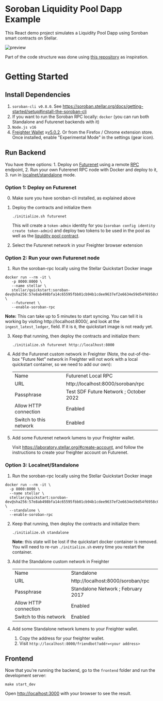 # Soroban Liquidity Pool Dapp Example

This React demo project simulates a Liquidity Pool Dapp using Soroban smart contracts on Stellar. 

![preview](https://github.com/CheesecakeLabs/soroban-dapps/assets/31604209/dddbdf82-80b3-41a8-aeda-b54a69207d5a)

Part of the code structure was done using [this repository](https://github.com/stellar/soroban-example-dapp) as inspiration.


Getting Started
===============

Install Dependencies
--------------------

1. `soroban-cli v0.8.0`. See https://soroban.stellar.org/docs/getting-started/setup#install-the-soroban-cli
2. If you want to run the Soroban RPC locally: `docker` (you can run both Standalone and Futurenet backends with it)
3. `Node.js v16`
4. [Freighter Wallet](https://www.freighter.app/) ≥[v5.0.2](https://github.com/stellar/freighter/releases/tag/2.9.1). Or from the Firefox / Chrome extension store. Once installed, enable "Experimental Mode" in the settings (gear icon).


Run Backend
-----------

You have three options: 1. Deploy on [Futurenet](https://soroban.stellar.org/docs/getting-started/deploy-to-futurenet) using a remote [RPC](https://soroban.stellar.org/docs/getting-started/run-rpc) endpoint, 2. Run your own Futerenet RPC node with Docker and deploy to it, 3. run in [localnet/standalone](https://soroban.stellar.org/docs/getting-started/deploy-to-a-local-network) mode.

### Option 1: Deploy on Futurenet

0. Make sure you have soroban-cli installed, as explained above

1. Deploy the contracts and initialize them

       ./initialize.sh futurenet

   This will create a `token-admin` identity for you (`soroban config identity create token-admin`) and deploy two tokens to be used in the pool as well as the [liquidity pool contract](./contracts/src).

2. Select the Futurenet network in your Freighter browser extension

### Option 2: Run your own Futurenet node

1. Run the soroban-rpc locally using the Stellar Quickstart Docker image
```
docker run --rm -it \
   -p 8000:8000 \
   --name stellar \
   stellar/quickstart:soroban-dev@sha256:57e8ab498bfa14c65595fbb01cb94b1cdee9637ef2e6634e59d54f6958c05bdb \
   --futurenet \
   --enable-soroban-rpc
```

   **Note:** This can take up to 5 minutes to start syncing. You can tell it is
   working by visiting http://localhost:8000/, and look at the
   `ingest_latest_ledger`, field. If it is `0`, the quickstart image is not ready yet. 

3. Keep that running, then deploy the contracts and initialize them:

       ./initialize.sh futurenet http://localhost:8000

4. Add the Futurenet custom network in Freighter (Note, the out-of-the-box
   "Future Net" network in Freighter will not work with a local quickstart
   container, so we need to add our own):

   |   |   |
   |---|---|
   | Name | Futurenet Local RPC|
   | URL | http://localhost:8000/soroban/rpc |
   | Passphrase | Test SDF Future Network ; October 2022 |
   | Allow HTTP connection | Enabled |
   | Switch to this network | Enabled |

5. Add some Futurenet network lumens to your Freighter wallet.

   Visit https://laboratory.stellar.org/#create-account, and follow the instructions to create your freighter account on Futurenet.

### Option 3: Localnet/Standalone

1. Run the soroban-rpc locally using the Stellar Quickstart Docker image
```
docker run --rm -it \
  -p 8000:8000 \
  --name stellar \
  stellar/quickstart:soroban-dev@sha256:57e8ab498bfa14c65595fbb01cb94b1cdee9637ef2e6634e59d54f6958c05bdb \
  --standalone \
  --enable-soroban-rpc
```

2. Keep that running, then deploy the contracts and initialize them:

       ./initialize.sh standalone

   **Note:** this state will be lost if the quickstart docker container is removed. You will need to re-run `./initialize.sh` every time you restart the container.

3. Add the Standalone custom network in Freighter

   |   |   |
   |---|---|
   | Name | Standalone |
   | URL | http://localhost:8000/soroban/rpc |
   | Passphrase | Standalone Network ; February 2017 |
   | Allow HTTP connection | Enabled |
   | Switch to this network | Enabled |

4. Add some Standalone network lumens to your Freighter wallet.

   1. Copy the address for your freighter wallet.
   2. Visit `http://localhost:8000/friendbot?addr=<your address>`


Frontend
--------

Now that you're running the backend, go to the `frontend` folder and run the development server:

    make start_dev

Open [http://localhost:3000](http://localhost:3000) with your browser to see the result.
